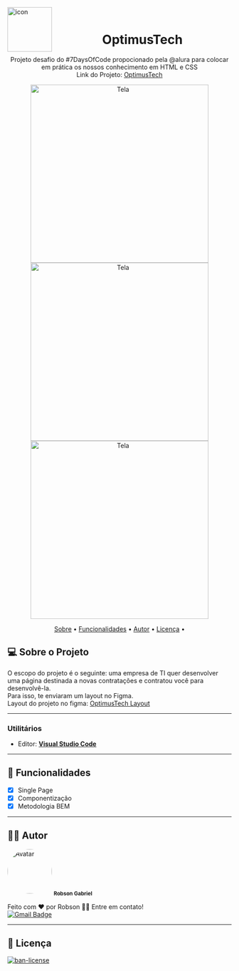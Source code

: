 <img alt="icon" title="#icon" src="https://i.imgur.com/O14s0Df.png" width="100px" align = "left"> <br>
<h1 align="center"> OptimusTech </h1>

<p align="center"> Projeto desafio do #7DaysOfCode propocionado pela @alura para colocar em prática os nossos conhecimento em HTML e CSS
  <br/>
  Link do Projeto: <a href="https://robsongdev.github.io/OptimusTech/" target="_blank">OptimusTech</a>
</p>


<p align="center">
 <img alt="Tela" title="#Tela" src="https://i.imgur.com/95DjrpT.png" width="400px">

 <img alt="Tela" title="#Tela" src="https://i.imgur.com/3Jq6UJD.png" width="400px">
	
 <img alt="Tela" title="#Tela" src="https://i.imgur.com/wTGTtiP.png" width="400px">
</p>



<p align="center">
  <a href="#-sobre-o-projeto">Sobre</a> •
  <a href="#-funcionalidades">Funcionalidades</a> •
  <a href="#-autor">Autor</a> •
  <a href="#-licença">Licença</a> •
  
</p>


## 💻 Sobre o Projeto

  O escopo do projeto é o seguinte: uma empresa de TI quer desenvolver uma página destinada a novas contratações e contratou você para desenvolvê-la.<br>
  Para isso, te enviaram um layout no Figma.<br>
  Layout do projeto no figma: <a href="https://www.figma.com/file/mm3MLozvUDGhDRTxSLlGL5/7daysOfCode-HTML-CSS">OptimusTech Layout</a>
  
  
---

### **Utilitários**

-   Editor:  **[Visual Studio Code](https://code.visualstudio.com/)**
---

## 📝 Funcionalidades

- [x] Single Page
- [x] Componentização
- [x] Metodologia BEM
---

## 👨‍💻 Autor

<img style = "border-radius: 50%;" src = "https://avatars.githubusercontent.com/u/61766294?s=460&u=63adaa91f7c8f4a54950026f5a69a44f35e97030&v=4" width = "100px;" alt = "Avatar" />
<sub> <b> Robson Gabriel</b> </sub>

Feito com ❤️ por Robson 👋🏽 Entre em contato!<br>
[![Gmail Badge](https://img.shields.io/badge/-robsong369@gmail.com-c14438?style=flat-square&logo=Gmail&logoColor=white&link=mailto:robsong369@gmail.com)](mailto:robsong369@gmail.com)


---
## 📝 Licença

<a href="./LICENSE">
  <img alt="ban-license" src="https://img.shields.io/apm/l/pack">
</a>

